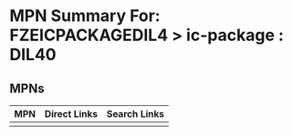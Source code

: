 



# MPN Summary For: FZEICPACKAGEDIL4 > ic-package : DIL40

## MPNs
  

|MPN|Direct Links|Search Links|
| :--- | :--- | :--- |
||||
